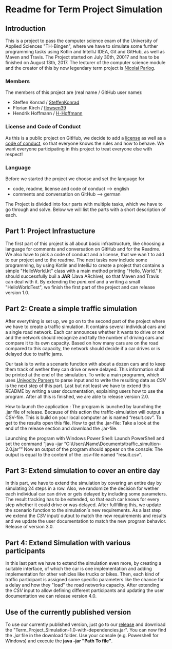 # Readme for Term Project Simulation

## Introduction

This is a project to pass the computer science exam of the University of Applied Sciences "TH-Bingen", where we have to simulate some further programming tasks using Kotlin and IntelliJ IDEA, Git and GitHub, as well as Maven and Travis. The Project started on July 30th, 20017 and has to be finished on August 13th, 2017. The lecturer of the computer science module and the creator of this by now legendary term project is [Nicolai Parlog](https://github.com/nicolaiparlog).

### Members

The members of this project are (real name / GitHub user name):

- Steffen Konrad / [SteffenKonrad](https://github.com/SteffenKonrad)
- Florian Kirch / [flowsen39](https://github.com/flowsen39)
- Hendrik Hoffmann / [H-Hoffmann](https://github.com/H-Hoffmann)


### License and Code of Conduct

As this is a public project on GitHub, we decide to add a [license](https://github.com/SteffenKonrad/Term_Project_Simulation/blob/master/License.md) as well as a [code of conduct](https://github.com/SteffenKonrad/Term_Project_Simulation/blob/master/CodeOfConduct.md), so that everyone knows the rules and how to behave. We want everyone participating in this project to treat everyone else with respect!


### Language

Before we started the project we choose and set the language for 
- code, readme, license and code of conduct --> english
- comments and conversation on GitHub --> german

The Project is divided into four parts with multiple tasks, which we have to go through and solve. Below we will list the parts with a short description of each.

## Part 1: Project Infrastucture

The first part of this project is all about basic infrastructure, like choosing a language for comments and conversation on GitHub and for the Readme. We also have to pick a code of conduct and a license, that we wan´t to add to our project and to the readme. The next tasks now include some programming, by using Kotlin and IntelliJ to create a project that contains a simple "HelloWorld.kt" class with a main method printing "Hello, World." It should successfully buil a **JAR** (Java ARchive), so that Maven and Travis can deal with it. By extending the *pom.xml* and a writing a small "HelloWorldTest", we finish the first part of the project and can release version 1.0.


## Part 2: Create a simple traffic simulation

After everything is set up, we go on to the second part of the project where we have to create a traffic simulation. It contains several individual cars and a single road network. Each car announces whether it wants to drive or not and the network should recognize and tally the number of driving cars and compare it to its own capacity. Based on how many cars are on the road compared to this capacity, the network should decide if a car drives or is delayed due to traffic jams.

Our task is to write a scenario function with about a dozen cars and to keep them track of wether they can drive or were delayed. This information shall be printed at the end of the simulation. To write a main programm, which uses [Univocity Parsers](https://github.com/uniVocity/univocity-parsers) to parse input and to write the resulting data as *CSV* is the next step of this part. Last but not least we have to extend this README by writing a user documentation, explaining users how to use the program. After all this is finished, we are able to release version 2.0.

How to launch the application :
The program is launched by launching the .jar file of release. Because of this action the traffic-simulation will output a CSV-file. This is build on your local computer an is named “result.csv”. To get to the results open this file.
How to get the .jar-file:
Take a look at the end of the release section and download the .jar-file.

Launching the program with Windows Power Shell:
Launch PowerShell and set the command “java –jar “C:\Users\Name\Documents\traffic_simultion-2.0.jar””
Now an output of the program should appear on the console: The output is equal to the content of the .csv-file named “result.csv”.


## Part 3: Extend simulation to cover an entire day

In this part, we have to extend the simulation by covering an entire day by simulating 24 steps in a row. Also, we randomize the decision for wether each individual car can drive or gets delayed by including some parameters. The result tracking has to be extended, so that each car knows for every step whether it could drive or was delayed. After fullfilling this, we update the scenario function to the simulation´s new requirements. As a last step we extend the *CSV* input/ output to match the new requirements and results and we update the user documentation to match the new program behavior. Release of version 3.0.


## Part 4: Extend Simulation with various participants

In this last part we have to extend the simulation even more, by creating a suitable interface, of which the car is one implementation and adding implementation for other vehicles like trucks or bikes. Then, each kind of traffic participant is assigned some specific parameters like the chance for a delay and how they "load" the road networks capacity. After extending the *CSV* input to allow defining different participants and updating the user documentation we can release version 4.0.


## Use of the currently published version

To use our currently published version, just go to our [release](https://github.com/SteffenKonrad/Term_Project_Simulation/releases) and download the "Term_Project_Simulation-1.0-with-dependencies.jar". 
You can now find the *.jar* file in the download folder. Use your console (e.g. Powershell for Windows) and execute the **java -jar "Path To file"**.


